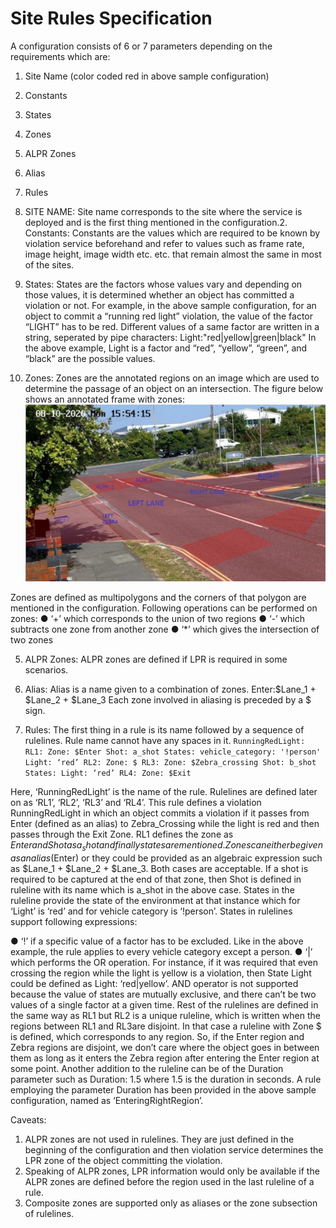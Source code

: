 # Site Rules Specification
A configuration consists of 6 or 7 parameters depending on the requirements which are:
1. Site Name (color coded red in above sample configuration)
2. Constants
3. States
4. Zones
5. ALPR Zones
6. Alias
7. Rules

1. SITE NAME:
Site name corresponds to the site where the service is deployed and is the first thing mentioned
in the configuration.2. Constants:
Constants are the values which are required to be known by violation service beforehand and
refer to values such as frame rate, image height, image width etc. etc. that remain almost the
same in most of the sites.

3. States:
States are the factors whose values vary and depending on those values, it is determined
whether an object has committed a violation or not. For example, in the above sample
configuration, for an object to commit a “running red light” violation, the value of the factor
“LIGHT” has to be red.
Different values of a same factor are written in a string, seperated by pipe characters:
Light:​ "red|yellow|green|black"
In the above example, Light is a factor and “red”, “yellow”, “green”, and “black” are the possible
values.

4. Zones:
Zones are the annotated regions on an image which are used to determine the passage of an
object on an intersection. The figure below shows an annotated frame with zones:
![alt text](Isolated.jpg "Title")

Zones are defined as multipolygons and the corners of that polygon are mentioned in the
configuration.
Following operations can be performed on zones:
● ‘+’ which corresponds to the union of two regions
● ‘-’ which subtracts one zone from another zone
● ‘*’ which gives the intersection of two zones

5. ALPR Zones:
ALPR zones are defined if LPR is required in some scenarios.

6. Alias:
Alias is a name given to a combination of zones.
Enter:​ $Lane_1 + $Lane_2 + $Lane_3
Each zone involved in aliasing is preceded by a $ sign.

7. Rules:
The first thing in a rule is its name followed by a sequence of rulelines. Rule name cannot have
any spaces in it.
`RunningRedLight:
    RL1:
        Zone: $Enter
        Shot: a_shot
        States:
            vehicle_category: '!person'
            Light: ‘red’
    RL2:
        Zone: $
    RL3:
        Zone: $Zebra_crossing
        Shot: b_shot
    States:
        Light: ‘red’
    RL4:
        Zone: $Exit`

Here, ‘RunningRedLight’ is the name of the rule. Rulelines are defined later on as ‘RL1’, ‘RL2’,
‘RL3’ and ‘RL4’. This rule defines a violation RunningRedLight in which an object commits a
violation if it passes from Enter (defined as an alias) to Zebra_Crossing while the light is red and
then passes through the Exit Zone.
RL1 defines the zone as $Enter and Shot as a_shot and finally states are mentioned. Zones can
either be given as an alias ($Enter) or they could be provided as an algebraic expression such as
$Lane_1 + $Lane_2 + $Lane_3. Both cases are acceptable. If a shot is required to be captured at
the end of that zone, then Shot is defined in ruleline with its name which is a_shot in the above
case. States in the ruleline provide the state of the environment at that instance which for ‘Light’ is
‘red’ and for vehicle category is ‘!person’. States in rulelines support following expressions:

● ‘!’ if a specific value of a factor has to be excluded. Like in the above example, the rule
applies to every vehicle category except a person.
● ‘|’ which performs the OR operation. For instance, if it was required that even crossing the
region while the light is yellow is a violation, then State Light could be defined as Light:
‘red|yellow’.
AND operator is not supported because the value of states are mutually exclusive, and there
can’t be two values of a single factor at a given time. Rest of the rulelines are defined in the same
way as RL1 but RL2 is a unique ruleline, which is written when the regions between RL1 and RL3are disjoint. In that case a ruleline with Zone $ is defined, which corresponds to any region. So, if
the Enter region and Zebra regions are disjoint, we don’t care where the object goes in between
them as long as it enters the Zebra region after entering the Enter region at some point. Another
addition to the ruleline can be of the Duration parameter such as Duration: 1.5 where 1.5 is the
duration in seconds. A rule employing the parameter Duration has been provided in the above
sample configuration, named as ‘EnteringRightRegion’.

Caveats:

1. ALPR zones are not used in rulelines. They are just defined in the beginning of the
configuration and then violation service determines the LPR zone of the object
committing the violation.
2. Speaking of ALPR zones, LPR information would only be available if the ALPR zones are
defined before the region used in the last ruleline of a rule.
3. Composite zones are supported only as aliases or the zone subsection of rulelines.